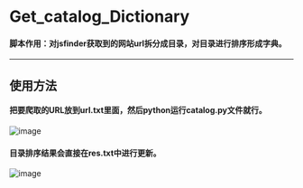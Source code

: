 # Get_catalog_Dictionary
#### 脚本作用：对jsfinder获取到的网站url拆分成目录，对目录进行排序形成字典。
---
## 使用方法
#### 把要爬取的URL放到url.txt里面，然后python运行catalog.py文件就行。
![image](https://user-images.githubusercontent.com/62537001/206825531-36129c94-8cae-41bc-9d51-fa7e5686ef8b.png)

#### 目录排序结果会直接在res.txt中进行更新。
![image](https://user-images.githubusercontent.com/62537001/206825549-699c3387-5978-48c5-81dc-43e548177a1f.png)

